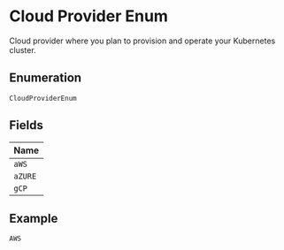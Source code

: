 
# Cloud Provider Enum

Cloud provider where you plan to provision and operate your Kubernetes cluster.

## Enumeration

`CloudProviderEnum`

## Fields

| Name |
|  --- |
| `aWS` |
| `aZURE` |
| `gCP` |

## Example

```
AWS
```

